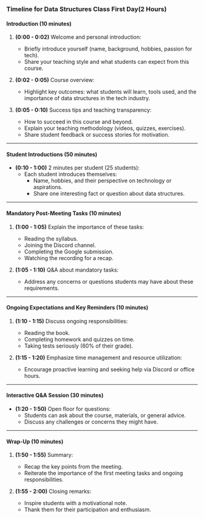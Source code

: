 ### **Timeline for Data Structures Class First Day(2 Hours)**

#### **Introduction (10 minutes)**
1. **(0:00 - 0:02)** Welcome and personal introduction:
   - Briefly introduce yourself (name, background, hobbies, passion for tech).
   - Share your teaching style and what students can expect from this course.
   
2. **(0:02 - 0:05)** Course overview:
   - Highlight key outcomes: what students will learn, tools used, and the importance of data structures in the tech industry.

3. **(0:05 - 0:10)** Success tips and teaching transparency:
   - How to succeed in this course and beyond.
   - Explain your teaching methodology (videos, quizzes, exercises).
   - Share student feedback or success stories for motivation.

---

#### **Student Introductions (50 minutes)**  
- **(0:10 - 1:00)** 2 minutes per student (25 students):  
  - Each student introduces themselves:
    - Name, hobbies, and their perspective on technology or aspirations.
    - Share one interesting fact or question about data structures.

---

#### **Mandatory Post-Meeting Tasks (10 minutes)**
1. **(1:00 - 1:05)** Explain the importance of these tasks:  
   - Reading the syllabus.
   - Joining the Discord channel.
   - Completing the Google submission.
   - Watching the recording for a recap.

2. **(1:05 - 1:10)** Q&A about mandatory tasks:  
   - Address any concerns or questions students may have about these requirements.

---

#### **Ongoing Expectations and Key Reminders (10 minutes)**
1. **(1:10 - 1:15)** Discuss ongoing responsibilities:
   - Reading the book.
   - Completing homework and quizzes on time.
   - Taking tests seriously (60% of their grade).

2. **(1:15 - 1:20)** Emphasize time management and resource utilization:
   - Encourage proactive learning and seeking help via Discord or office hours.

---

#### **Interactive Q&A Session (30 minutes)**
- **(1:20 - 1:50)** Open floor for questions:
  - Students can ask about the course, materials, or general advice.
  - Discuss any challenges or concerns they might have.

---

#### **Wrap-Up (10 minutes)**
1. **(1:50 - 1:55)** Summary:
   - Recap the key points from the meeting.
   - Reiterate the importance of the first meeting tasks and ongoing responsibilities.

2. **(1:55 - 2:00)** Closing remarks:
   - Inspire students with a motivational note.
   - Thank them for their participation and enthusiasm.